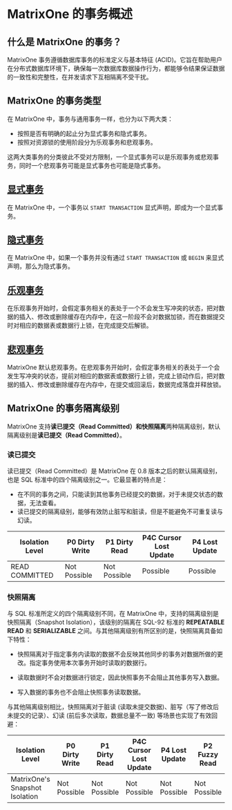 # MatrixOne 的事务概述

## 什么是 MatrixOne 的事务？

MatrixOne 事务遵循数据库事务的标准定义与基本特征 (ACID)。它旨在帮助用户在分布式数据库环境下，确保每一次数据库数据操作行为，都能够令结果保证数据的一致性和完整性，在并发请求下互相隔离不受干扰。

## MatrixOne 的事务类型

在 MatrixOne 中，事务与通用事务一样，也分为以下两大类：

- 按照是否有明确的起止分为显式事务和隐式事务。
- 按照对资源锁的使用阶段分为乐观事务和悲观事务。

这两大类事务的分类彼此不受对方限制，一个显式事务可以是乐观事务或悲观事务，同时一个悲观事务可能是显式事务也可能是隐式事务。

## [显式事务](explicit-transaction.md)

在 MatrixOne 中，一个事务以 `START TRANSACTION` 显式声明，即成为一个显式事务。

## [隐式事务](implicit-transaction.md)

在 MatrixOne 中，如果一个事务并没有通过 `START TRANSACTION` 或 `BEGIN` 来显式声明，那么为隐式事务。

## [乐观事务](optimistic-transaction.md)

在乐观事务开始时，会假定事务相关的表处于一个不会发生写冲突的状态，把对数据的插入、修改或删除缓存在内存中，在这一阶段不会对数据加锁，而在数据提交时对相应的数据表或数据行上锁，在完成提交后解锁。

## [悲观事务](pessimistic-transaction.md)

MatrixOne 默认悲观事务。在悲观事务开始时，会假定事务相关的表处于一个会发生写冲突的状态，提前对相应的数据表或数据行上锁，完成上锁动作后，把对数据的插入、修改或删除缓存在内存中，在提交或回滚后，数据完成落盘并释放锁。

## MatrixOne 的事务隔离级别

MatrixOne 支持**读已提交（Read Committed）**和**快照隔离**两种隔离级别，默认隔离级别是**读已提交（Read Committed）**。

### 读已提交

读已提交（Read Committed）是 MatrixOne 在 0.8 版本之后的默认隔离级别，也是 SQL 标准中的四个隔离级别之一。它最显著的特点是：

- 在不同的事务之间，只能读到其他事务已经提交的数据，对于未提交状态的数据，无法查看。
- 读已提交的隔离级别，能够有效防止脏写和脏读，但是不能避免不可重复读与幻读。

|Isolation Level|P0 Dirty Write|P1 Dirty Read|P4C Cursor Lost Update|P4 Lost Update|
|---|---|---|---|---|
|READ COMMITTED|Not Possible|Not Possible|Possible|Possible|

### 快照隔离

与 SQL 标准所定义的四个隔离级别不同，在 MatrixOne 中，支持的隔离级别是快照隔离（Snapshot Isolation），该级别的隔离在 SQL-92 标准的 **REPEATABLE READ** 和 **SERIALIZABLE** 之间。与其他隔离级别有所区别的是，快照隔离具备如下特性：

- 快照隔离对于指定事务内读取的数据不会反映其他同步的事务对数据所做的更改。指定事务使用本次事务开始时读取的数据行。

- 读取数据时不会对数据进行锁定，因此快照事务不会阻止其他事务写入数据。

- 写入数据的事务也不会阻止快照事务读取数据。

与其他隔离级别相比，快照隔离对于脏读 (读取未提交数据)、脏写（写了修改后未提交的记录）、幻读 (前后多次读取，数据总量不一致) 等场景也实现了有效回避：

|Isolation Level|P0 Dirty Write|P1 Dirty Read|P4C Cursor Lost Update|P4 Lost Update|P2 Fuzzy Read|P3 Phantom|A5A Read Skew|A5B Write Skew|
|---|---|---|---|---|---|---|---|---|
|MatrixOne's Snapshot Isolation|Not Possible|Not Possible|Not Possible|Not Possible|Not Possible|Not Possible|Not Possible| Possible|
